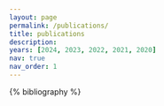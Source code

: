 ```yaml
---
layout: page
permalink: /publications/
title: publications
description:  
years: [2024, 2023, 2022, 2021, 2020]
nav: true
nav_order: 1
---
```


<!-- _pages/publications.md -->
<div class="publications">

{% bibliography %}

</div>